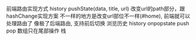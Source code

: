 前端路由实现方式 history pushState(data, title, url) 改变url的path部分，跟hashChange实现方案
不一样的地方是改变url部位不一样(#home), 前端就可以处理路由了
像极了后端路由, 支持前后切换
浏览历史 history  onpopstate
push pop 数组只在尾部操作  栈